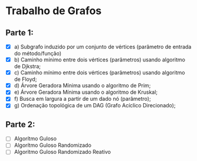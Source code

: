# Trabalho de Grafos
## Parte 1:
- [x] a) Subgrafo induzido por um conjunto de vértices (parâmetro de entrada do método/função)
- [x] b) Caminho mínimo entre dois vértices (parâmetros) usando algoritmo de Djkstra;
- [x] c) Caminho mínimo entre dois vértices (parâmetros) usando algoritmo de Floyd;
- [x] d) Árvore Geradora Mínima usando o algoritmo de Prim;
- [x] e) Árvore Geradora Mínima usando o algoritmo de Kruskal;
- [x] f) Busca em largura a partir de um dado nó (parâmetro);
- [X] g) Ordenação topológica de um DAG (Grafo Acíclico Direcionado);
## Parte 2:
- [ ] Algorítmo Guloso
- [ ] Algorítmo Guloso Randomizado
- [ ] Algoritmo Guloso Randomizado Reativo
